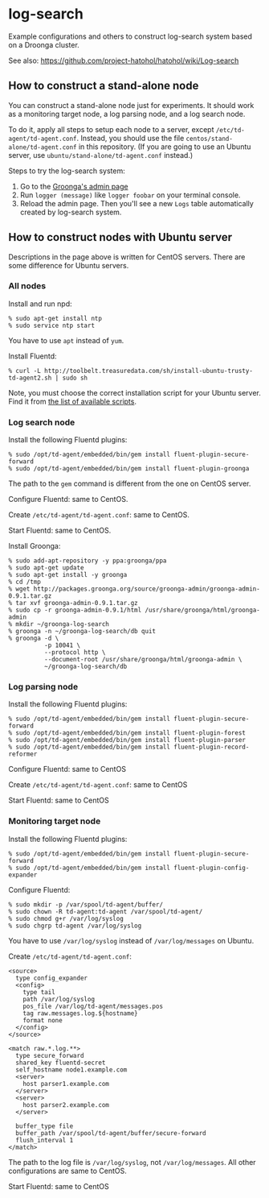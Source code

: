 log-search
==========

Example configurations and others to construct log-search system based on a Droonga cluster.

See also: https://github.com/project-hatohol/hatohol/wiki/Log-search

## How to construct a stand-alone node

You can construct a stand-alone node just for experiments.
It should work as a monitoring target node, a log parsing node, and a log search node.

To do it, apply all steps to setup each node to a server, except `/etc/td-agent/td-agent.conf`.
Instead, you should use the file `centos/stand-alone/td-agent.conf` in this repository.
(If you are going to use an Ubuntu server, use `ubuntu/stand-alone/td-agent.conf` instead.)

Steps to try the log-search system:

 1. Go to the [Groonga's admin page](http://localhost:10041/)
 2. Run `logger (message)` like `logger foobar` on your terminal console.
 3. Reload the admin page. Then you'll see a new `Logs` table automatically created by log-search system.

## How to construct nodes with Ubuntu server

Descriptions in the page above is written for CentOS servers.
There are some difference for Ubuntu servers.

### All nodes

Install and run npd:

~~~
% sudo apt-get install ntp
% sudo service ntp start
~~~

You have to use `apt` instead of `yum`.

Install Fluentd:

~~~
% curl -L http://toolbelt.treasuredata.com/sh/install-ubuntu-trusty-td-agent2.sh | sudo sh
~~~

Note, you must choose the correct installation script for your Ubuntu server.
Find it from [the list of available scripts](http://docs.fluentd.org/ja/articles/install-by-deb).

### Log search node

Install the following Fluentd plugins:

~~~
% sudo /opt/td-agent/embedded/bin/gem install fluent-plugin-secure-forward
% sudo /opt/td-agent/embedded/bin/gem install fluent-plugin-groonga
~~~

The path to the `gem` command is different from the one on CentOS server.

Configure Fluentd: same to CentOS.

Create `/etc/td-agent/td-agent.conf`: same to CentOS.

Start Fluentd: same to CentOS.

Install Groonga:

~~~
% sudo add-apt-repository -y ppa:groonga/ppa
% sudo apt-get update
% sudo apt-get install -y groonga
% cd /tmp
% wget http://packages.groonga.org/source/groonga-admin/groonga-admin-0.9.1.tar.gz
% tar xvf groonga-admin-0.9.1.tar.gz
% sudo cp -r groonga-admin-0.9.1/html /usr/share/groonga/html/groonga-admin
% mkdir ~/groonga-log-search
% groonga -n ~/groonga-log-search/db quit
% groonga -d \
          -p 10041 \
          --protocol http \
          --document-root /usr/share/groonga/html/groonga-admin \
          ~/groonga-log-search/db
~~~


### Log parsing node

Install the following Fluentd plugins:

~~~
% sudo /opt/td-agent/embedded/bin/gem install fluent-plugin-secure-forward
% sudo /opt/td-agent/embedded/bin/gem install fluent-plugin-forest
% sudo /opt/td-agent/embedded/bin/gem install fluent-plugin-parser
% sudo /opt/td-agent/embedded/bin/gem install fluent-plugin-record-reformer
~~~

Configure Fluentd: same to CentOS

Create `/etc/td-agent/td-agent.conf`: same to CentOS

Start Fluentd: same to CentOS


### Monitoring target node

Install the following Fluentd plugins:

~~~
% sudo /opt/td-agent/embedded/bin/gem install fluent-plugin-secure-forward
% sudo /opt/td-agent/embedded/bin/gem install fluent-plugin-config-expander
~~~

Configure Fluentd:

~~~
% sudo mkdir -p /var/spool/td-agent/buffer/
% sudo chown -R td-agent:td-agent /var/spool/td-agent/
% sudo chmod g+r /var/log/syslog
% sudo chgrp td-agent /var/log/syslog
~~~

You have to use `/var/log/syslog` instead of `/var/log/messages` on Ubuntu.

Create `/etc/td-agent/td-agent.conf`:

~~~
<source>
  type config_expander
  <config>
    type tail
    path /var/log/syslog
    pos_file /var/log/td-agent/messages.pos
    tag raw.messages.log.${hostname}
    format none
  </config>
</source>

<match raw.*.log.**>
  type secure_forward
  shared_key fluentd-secret
  self_hostname node1.example.com
  <server>
    host parser1.example.com
  </server>
  <server>
    host parser2.example.com
  </server>

  buffer_type file
  buffer_path /var/spool/td-agent/buffer/secure-forward
  flush_interval 1
</match>
~~~

The path to the log file is `/var/log/syslog`, not `/var/log/messages`.
All other configurations are same to CentOS.

Start Fluentd: same to CentOS

